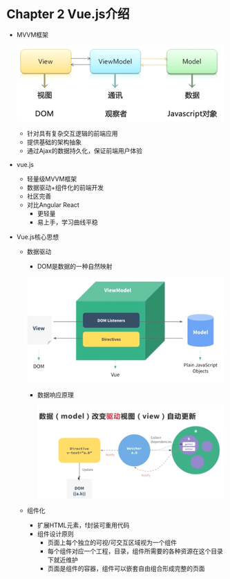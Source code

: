 # Chapter 2 Vue.js介绍

- MVVM框架

  ![2.1mvvm](../img/2.1.png)

  - 针对具有复杂交互逻辑的前端应用
  - 提供基础的架构抽象
  - 通过Ajax的数据持久化，保证前端用户体验

- vue.js
  - 轻量级MVVM框架
  - 数据驱动+组件化的前端开发
  - 社区完善
  - 对比Angular React
    - 更轻量
    - 易上手，学习曲线平稳
- Vue.js核心思想
  - 数据驱动
    - DOM是数据的一种自然映射

    ![2.2 data dom](../img/2.2.png)

    - 数据响应原理

      ![2.3](../img/2.3.png)

  - 组件化
    - 扩展HTML元素，f封装可重用代码
    - 组件设计原则
      - 页面上每个独立的可视/可交互区域视为一个组件
      - 每个组件对应一个工程，目录，组件所需要的各种资源在这个目录下就近维护
      - 页面是组件的容器，组件可以嵌套自由组合形成完整的页面